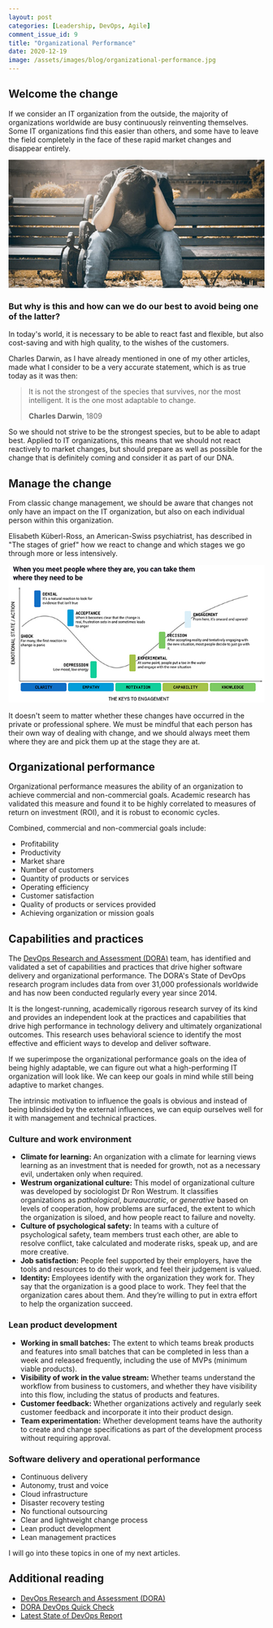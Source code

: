 ```yaml
---
layout: post
categories: [Leadership, DevOps, Agile]
comment_issue_id: 9
title: "Organizational Performance"
date: 2020-12-19
image: /assets/images/blog/organizational-performance.jpg
---
```


## Welcome the change

If we consider an IT organization from the outside, the majority of organizations worldwide are busy continuously reinventing themselves. Some IT organizations find this easier than others, and some have to leave the field completely in the face of these rapid market changes and disappear entirely.

![Grief](/assets/images/blog/grief.jpg)

### But why is this and how can we do our best to avoid being one of the latter?

In today's world, it is necessary to be able to react fast and flexible, but also cost-saving and with high quality, to the wishes of the customers.

Charles Darwin, as I have already mentioned in one of my other articles, made what I consider to be a very accurate statement, which is as true today as it was then:

> It is not the strongest of the species that survives, 
nor the most intelligent. It is the one most adaptable to change.
>
> **Charles Darwin**, 1809

So we should not strive to be the strongest species, but to be able to adapt best. Applied to IT organizations, this means that we should not react reactively to market changes, but should prepare as well as possible for the change that is definitely coming and consider it as part of our DNA.

## Manage the change

From classic change management, we should be aware that changes not only have an impact on the IT organization, but also on each individual person within this organization. 

Elisabeth Küberl-Ross, an American-Swiss psychiatrist, has described in "The stages of grief" how we react to change and which stages we go through more or less intensively.

![The stages of grief](/assets/images/blog/stages-of-grief.jpg)

It doesn't seem to matter whether these changes have occurred in the private or professional sphere. We must be mindful that each person has their own way of dealing with change, and we should always meet them where they are and pick them up at the stage they are at. 

## Organizational performance

Organizational performance measures the ability of an organization to achieve commercial and non-commercial goals. Academic research has validated this measure and found it to be highly correlated to measures of return on investment (ROI), and it is robust to economic cycles.

Combined, commercial and non-commercial goals include:
- Profitability
- Productivity
- Market share
- Number of customers
- Quantity of products or services
- Operating efficiency
- Customer satisfaction
- Quality of products or services provided
- Achieving organization or mission goals

## Capabilities and practices

The [DevOps Research and Assessment (DORA)](https://www.devops-research.com/research.html) team, has identified and validated a set of capabilities and practices that drive higher software delivery and organizational performance. The DORA's State of DevOps research program includes data from over 31,000 professionals worldwide and has now been conducted regularly every year since 2014.

It is the longest-running, academically rigorous research survey of its kind and provides an independent look at the practices and capabilities that drive high performance in technology delivery and ultimately organizational outcomes. This research uses behavioral science to identify the most effective and efficient ways to develop and deliver software.

If we superimpose the organizational performance goals on the idea of being highly adaptable, we can figure out what a high-performing IT organization will look like. We can keep our goals in mind while still being adaptive to market changes.

The intrinsic motivation to influence the goals is obvious and instead of being blindsided by the external influences, we can equip ourselves well for it with management and technical practices.

### Culture and work environment

- **Climate for learning:** An organization with a climate for learning views learning as an investment that is needed for growth, not as a necessary evil, undertaken only when required.
- **Westrum organizational culture:** This model of organizational culture was developed by sociologist Dr Ron Westrum. It classifies organizations as *pathological*, *bureaucratic*, or *generative* based on levels of cooperation, how problems are surfaced, the extent to which the organization is siloed, and how people react to failure and novelty.
- **Culture of psychological safety:** In teams with a culture of psychological safety, team members trust each other, are able to resolve conflict, take calculated and moderate risks, speak up, and are more creative.
- **Job satisfaction:** People feel supported by their employers, have the tools and resources to do their work, and feel their judgement is valued.
- **Identity:** Employees identify with the organization they work for. They say that the organization is a good place to work. They feel that the organization cares about them. And they’re willing to put in extra effort to help the organization succeed.

### Lean product development

- **Working in small batches:** The extent to which teams break products and features into small batches that can be completed in less than a week and released frequently, including the use of MVPs (minimum viable products).
- **Visibility of work in the value stream:** Whether teams understand the workflow from business to customers, and whether they have visibility into this flow, including the status of products and features.
- **Customer feedback:** Whether organizations actively and regularly seek customer feedback and incorporate it into their product design.
- **Team experimentation:** Whether development teams have the authority to create and change specifications as part of the development process without requiring approval.

### Software delivery and operational performance

- Continuous delivery
- Autonomy, trust and voice
- Cloud infrastructure
- Disaster recovery testing
- No functional outsourcing
- Clear and lightweight change process
- Lean product development
- Lean management practices

I will go into these topics in one of my next articles.

## Additional reading

- [DevOps Research and Assessment (DORA)](https://www.devops-research.com/research.html)
- [DORA DevOps Quick Check](https://www.devops-research.com/quickcheck.html)
- [Latest State of DevOps Report](https://cloud.google.com/devops/state-of-devops)